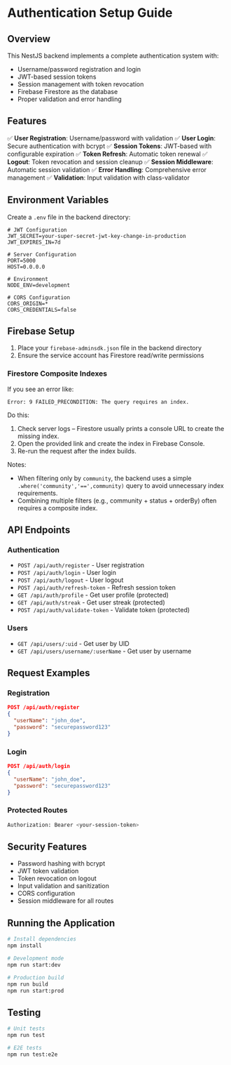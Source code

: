 # Authentication Setup Guide

## Overview
This NestJS backend implements a complete authentication system with:
- Username/password registration and login
- JWT-based session tokens
- Session management with token revocation
- Firebase Firestore as the database
- Proper validation and error handling

## Features
✅ **User Registration**: Username/password with validation
✅ **User Login**: Secure authentication with bcrypt
✅ **Session Tokens**: JWT-based with configurable expiration
✅ **Token Refresh**: Automatic token renewal
✅ **Logout**: Token revocation and session cleanup
✅ **Session Middleware**: Automatic session validation
✅ **Error Handling**: Comprehensive error management
✅ **Validation**: Input validation with class-validator

## Environment Variables
Create a `.env` file in the backend directory:

```env
# JWT Configuration
JWT_SECRET=your-super-secret-jwt-key-change-in-production
JWT_EXPIRES_IN=7d

# Server Configuration
PORT=5000
HOST=0.0.0.0

# Environment
NODE_ENV=development

# CORS Configuration
CORS_ORIGIN=*
CORS_CREDENTIALS=false
```

## Firebase Setup
1. Place your `firebase-adminsdk.json` file in the backend directory
2. Ensure the service account has Firestore read/write permissions

### Firestore Composite Indexes
If you see an error like:

```
Error: 9 FAILED_PRECONDITION: The query requires an index.
```

Do this:

1) Check server logs – Firestore usually prints a console URL to create the missing index.
2) Open the provided link and create the index in Firebase Console.
3) Re-run the request after the index builds.

Notes:
- When filtering only by `community`, the backend uses a simple `.where('community','==',community)` query to avoid unnecessary index requirements.
- Combining multiple filters (e.g., community + status + orderBy) often requires a composite index.

## API Endpoints

### Authentication
- `POST /api/auth/register` - User registration
- `POST /api/auth/login` - User login
- `POST /api/auth/logout` - User logout
- `POST /api/auth/refresh-token` - Refresh session token
- `GET /api/auth/profile` - Get user profile (protected)
- `GET /api/auth/streak` - Get user streak (protected)
- `POST /api/auth/validate-token` - Validate token (protected)

### Users
- `GET /api/users/:uid` - Get user by UID
- `GET /api/users/username/:userName` - Get user by username

## Request Examples

### Registration
```json
POST /api/auth/register
{
  "userName": "john_doe",
  "password": "securepassword123"
}
```

### Login
```json
POST /api/auth/login
{
  "userName": "john_doe",
  "password": "securepassword123"
}
```

### Protected Routes
```bash
Authorization: Bearer <your-session-token>
```

## Security Features
- Password hashing with bcrypt
- JWT token validation
- Token revocation on logout
- Input validation and sanitization
- CORS configuration
- Session middleware for all routes

## Running the Application
```bash
# Install dependencies
npm install

# Development mode
npm run start:dev

# Production build
npm run build
npm run start:prod
```

## Testing
```bash
# Unit tests
npm run test

# E2E tests
npm run test:e2e
```
